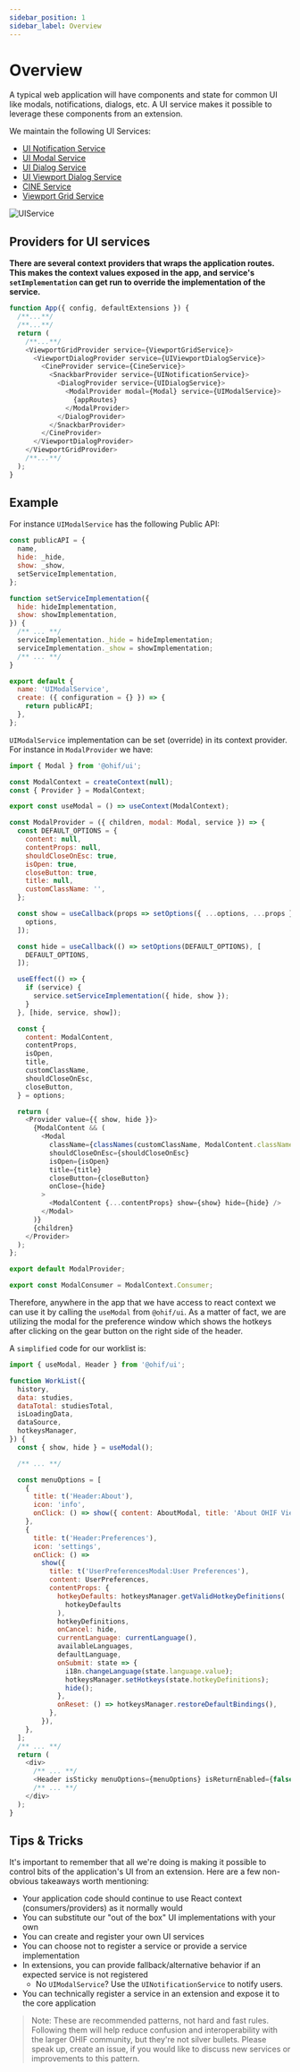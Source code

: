 ```yaml
---
sidebar_position: 1
sidebar_label: Overview
---
```


# Overview

<!-- - Consistent look & feel
- Available in and “out” of React
- Supports ad hoc containers
- Exposes “setImplementation” method passed to Context Provider
- May set a default UI component
- API exposes get/set of Context Provider’s state -->

A typical web application will have components and state for common UI like
modals, notifications, dialogs, etc. A UI service makes it possible to leverage
these components from an extension.

We maintain the following UI Services:

- [UI Notification Service](ui-notification-service.md)
- [UI Modal Service](ui-modal-service.md)
- [UI Dialog Service](ui-dialog-service.md)
- [UI Viewport Dialog Service](ui-viewport-dialog-service.md)
- [CINE Service](cine-service.md)
- [Viewport Grid Service](viewport-grid-service.md)

<!-- <div style="text-align: center;">
  <a href="/assets/img/ui-services.png">
    <img src="/assets/img/ui-services.png" alt="UI Services Diagram" style="margin: 0 auto; max-width: 500px;" />
  </a>
  <div><i>Diagram showing relationship between React Context and UI Service</i></div>
</div> -->

![UIService](../../../assets/img/ui-services.png)

<!-- In `@ohif/core`, we have a collection of service factories. We select one we
would like our application to support, create an instance of it, and pass that
instance to our `ServicesManager` AND to a React component (in this example,
`ModalContext`'s provider).

The `ModalContext`'s provider:

- Exposes context values
- Exposes methods that leverage `useCallback` hooks
- Sets the service's implementation in a `useEffect` hook

The `ServicesManager` is:

- Passed to the `ExtensionManager`
- The `ExtensionManager` makes the `ServicesManager` available to:
  - All of its lifecycle hooks (`preRegistration`)
  - Each "getModuleFunction" (`getToolbarModule`, `getPanelModule`, etc.) -->

## Providers for UI services

**There are several context providers that wraps the application routes. This
makes the context values exposed in the app, and service's `setImplementation`
can get run to override the implementation of the service.**

```js title="platform/viewer/src/App.jsx"
function App({ config, defaultExtensions }) {
  /**...**/
  /**...**/
  return (
    /**...**/
    <ViewportGridProvider service={ViewportGridService}>
      <ViewportDialogProvider service={UIViewportDialogService}>
        <CineProvider service={CineService}>
          <SnackbarProvider service={UINotificationService}>
            <DialogProvider service={UIDialogService}>
              <ModalProvider modal={Modal} service={UIModalService}>
                {appRoutes}
              </ModalProvider>
            </DialogProvider>
          </SnackbarProvider>
        </CineProvider>
      </ViewportDialogProvider>
    </ViewportGridProvider>
    /**...**/
  );
}
```

## Example

For instance `UIModalService` has the following Public API:

```js title="platform/core/src/services/UIModalService/index.js"
const publicAPI = {
  name,
  hide: _hide,
  show: _show,
  setServiceImplementation,
};

function setServiceImplementation({
  hide: hideImplementation,
  show: showImplementation,
}) {
  /** ... **/
  serviceImplementation._hide = hideImplementation;
  serviceImplementation._show = showImplementation;
  /** ... **/
}

export default {
  name: 'UIModalService',
  create: ({ configuration = {} }) => {
    return publicAPI;
  },
};
```

`UIModalService` implementation can be set (override) in its context provider.
For instance in `ModalProvider` we have:

```js title="platform/ui/src/contextProviders/ModalProvider.jsx"
import { Modal } from '@ohif/ui';

const ModalContext = createContext(null);
const { Provider } = ModalContext;

export const useModal = () => useContext(ModalContext);

const ModalProvider = ({ children, modal: Modal, service }) => {
  const DEFAULT_OPTIONS = {
    content: null,
    contentProps: null,
    shouldCloseOnEsc: true,
    isOpen: true,
    closeButton: true,
    title: null,
    customClassName: '',
  };

  const show = useCallback(props => setOptions({ ...options, ...props }), [
    options,
  ]);

  const hide = useCallback(() => setOptions(DEFAULT_OPTIONS), [
    DEFAULT_OPTIONS,
  ]);

  useEffect(() => {
    if (service) {
      service.setServiceImplementation({ hide, show });
    }
  }, [hide, service, show]);

  const {
    content: ModalContent,
    contentProps,
    isOpen,
    title,
    customClassName,
    shouldCloseOnEsc,
    closeButton,
  } = options;

  return (
    <Provider value={{ show, hide }}>
      {ModalContent && (
        <Modal
          className={classNames(customClassName, ModalContent.className)}
          shouldCloseOnEsc={shouldCloseOnEsc}
          isOpen={isOpen}
          title={title}
          closeButton={closeButton}
          onClose={hide}
        >
          <ModalContent {...contentProps} show={show} hide={hide} />
        </Modal>
      )}
      {children}
    </Provider>
  );
};

export default ModalProvider;

export const ModalConsumer = ModalContext.Consumer;
```

Therefore, anywhere in the app that we have access to react context we can use
it by calling the `useModal` from `@ohif/ui`. As a matter of fact, we are
utilizing the modal for the preference window which shows the hotkeys after
clicking on the gear button on the right side of the header.

A `simplified` code for our worklist is:

```js title="platform/viewer/src/routes/WorkList/WorkList.jsx"
import { useModal, Header } from '@ohif/ui';

function WorkList({
  history,
  data: studies,
  dataTotal: studiesTotal,
  isLoadingData,
  dataSource,
  hotkeysManager,
}) {
  const { show, hide } = useModal();

  /** ... **/

  const menuOptions = [
    {
      title: t('Header:About'),
      icon: 'info',
      onClick: () => show({ content: AboutModal, title: 'About OHIF Viewer' }),
    },
    {
      title: t('Header:Preferences'),
      icon: 'settings',
      onClick: () =>
        show({
          title: t('UserPreferencesModal:User Preferences'),
          content: UserPreferences,
          contentProps: {
            hotkeyDefaults: hotkeysManager.getValidHotkeyDefinitions(
              hotkeyDefaults
            ),
            hotkeyDefinitions,
            onCancel: hide,
            currentLanguage: currentLanguage(),
            availableLanguages,
            defaultLanguage,
            onSubmit: state => {
              i18n.changeLanguage(state.language.value);
              hotkeysManager.setHotkeys(state.hotkeyDefinitions);
              hide();
            },
            onReset: () => hotkeysManager.restoreDefaultBindings(),
          },
        }),
    },
  ];
  /** ... **/
  return (
    <div>
      /** ... **/
      <Header isSticky menuOptions={menuOptions} isReturnEnabled={false} />
      /** ... **/
    </div>
  );
}
```

<!-- ## Example -->

<!-- That's all fine and good, but it's still a little too abstract. What does this
translate to in practice?

```js
// In the application
import UINotificationService from '@ohif/core';
const servicesManager = new ServicesManager();

servicesManager.registerService(UINotificationService);

// UI Service Provider
useEffect(() => {
  if (service) {
    service.setServiceImplementation({ hide, show });
  }
}, [service, hide, show]);

// In an extension
const { UINotificationService } = servicesManager.services;

if (UINotificationService) {
  UINotificationService.show('Hello from the other side 👋');
}
``` -->

<!-- <div style="text-align: center;">
  <a href="/assets/img/notification-example.gif">
    <img src="/assets/img/notification-example.gif" alt="UI Notification Service Example" style="margin: 0 auto; max-width: 500px;" />
  </a>
  <div><i>GIF showing successful call of UINotificationService from an extension.</i></div>
</div> -->

## Tips & Tricks

It's important to remember that all we're doing is making it possible to control
bits of the application's UI from an extension. Here are a few non-obvious
takeaways worth mentioning:

- Your application code should continue to use React context
  (consumers/providers) as it normally would
- You can substitute our "out of the box" UI implementations with your own
- You can create and register your own UI services
- You can choose not to register a service or provide a service implementation
- In extensions, you can provide fallback/alternative behavior if an expected
  service is not registered
  - No `UIModalService`? Use the `UINotificationService` to notify users.
- You can technically register a service in an extension and expose it to the
  core application

> Note: These are recommended patterns, not hard and fast rules. Following them
> will help reduce confusion and interoperability with the larger OHIF
> community, but they're not silver bullets. Please speak up, create an issue,
> if you would like to discuss new services or improvements to this pattern.
